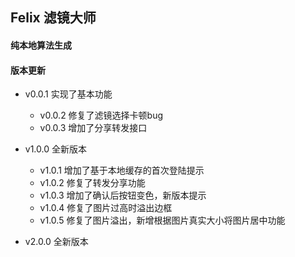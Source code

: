 ## Felix 滤镜大师

#### 纯本地算法生成

#### 版本更新

- v0.0.1 实现了基本功能
  - v0.0.2 修复了滤镜选择卡顿bug
  - v0.0.3 增加了分享转发接口


- v1.0.0 全新版本
  - v1.0.1 增加了基于本地缓存的首次登陆提示
  - v1.0.2 修复了转发分享功能
  - v1.0.3 增加了确认后按钮变色，新版本提示
  - v1.0.4 修复了图片过高时溢出边框
  - v1.0.5 修复了图片溢出，新增根据图片真实大小将图片居中功能

- v2.0.0 全新版本

  ​

